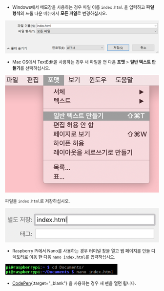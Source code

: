  -  Windows에서 메모장을 사용하는 경우 파일 이름 `index.html` 을 입력하고 **파일 형식**의 드롭 다운 메뉴에서 **모든 파일**로 변경하십시오.

  ![메모장을 사용하여 HTML로 저장](images/save-as-html-notepad.png)

 - Mac OS에서 TextEdit을 사용하는 경우 새 파일을 연 다음 **포맷** > **일반 텍스트 만들기**를 선택하십시오.

  ![Mac에서 일반 텍스트 만들기](images/mac-make-plaintext.png)

  파일을 `index.html`로 저장하십시오.

  ![Mac에서 HTML로 저장](images/mac-name-file.png)

 - Raspberry Pi에서 Nano를 사용하는 경우 터미널 창을 열고 웹 페이지를 만들 디렉토리로 이동 한 다음 `nano index.html`를 입력하십시오.

  ![나노에서 HTML 만들기](images/pi-html-nano.png)

 - [CodePen](http://codepen.io){:target="_blank"} 을 사용하는 경우 새 펜을 열면 됩니다.
